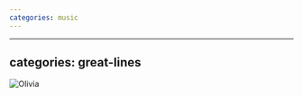 ```yaml
---
categories: music
---
```


---
categories: great-lines
---

![Olivia][Olivia]

<!-- Images -->
[Olivia]: /sites/default/files/olivia.JPG
